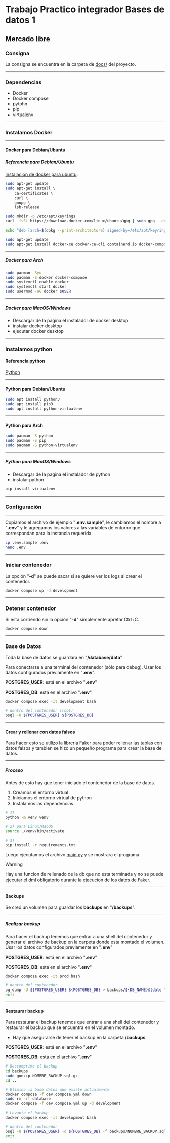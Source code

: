 # Trabajo Practico integrador Bases de datos 1

## Mercado libre

### Consigna

La consigna se encuentra en la carpeta de [docs/](./docs/) del proyecto.

---

### Dependencias

- Docker
- Docker compose
- pytohn
- pip
- virtualenv

---

### Instalamos Docker

---

#### Docker para Debian/Ubuntu

##### Referencia para Debian/Ubuntu

[Instalación de docker para ubuntu](https://docs.docker.com/engine/install/ubuntu).

```bash
sudo apt-get update
sudo apt-get install \
    ca-certificates \
    curl \
    gnupg \
    lsb-release

sudo mkdir -p /etc/apt/keyrings
curl -fsSL https://download.docker.com/linux/ubuntu/gpg | sudo gpg --dearmor -o /etc/apt/keyrings/docker.gpg

echo "deb [arch=$(dpkg --print-architecture) signed-by=/etc/apt/keyrings/docker.gpg] https://download.docker.com/linux/ubuntu $(lsb_release -cs) stable" | sudo tee /etc/apt/sources.list.d/docker.list > /dev/null

sudo apt-get update
sudo apt-get install docker-ce docker-ce-cli containerd.io docker-compose-plugin
```

---

##### Docker para Arch

```bash
sudo pacman -Syu
sudo pacman -S docker docker-compose
sudo systemctl enable docker
sudo systemctl start docker
sudo usermod -aG docker $USER
```

---

##### Docker para MacOS/Windows

- Descargar de la pagina el instalador de docker desktop
- instalar docker desktop
- ejecutar docker desktop

---

### Instalamos python

#### Referencia python

[Python](https://www.python.org/)

---

#### Python para Debian/Ubuntu

```bash
sudo apt install python3
sudo apt install pip3
sudo apt install python-virtualenv
```

---

#### Python para Arch

```bash
sudo pacman -S python
sudo pacman -S pip
sudo pacman -S python-virtualenv
```

---

##### Python para MacOS/Windows

- Descargar de la pagina el instalador de python
- instalar python

```sh
pip install virtualenv
```

---

### Configuración

---

Copiamos el archivo de ejemplo "**.env.sample**", le cambiamos el nombre a "**.env**" y le agregamos los valores a las variables de entorno que correspondan para la instancia requerida.

```bash
cp .env.sample .env
nano .env
```

---

### Iniciar contenedor

La opción "**-d**" se puede sacar si se quiere ver los logs al crear el contenedor.

```bash
docker compose up -d development
```

---

### Detener contenedor

Si esta corriendo sin la opción "**-d**" simplemente apretar Ctrl+C.

```bash
docker compose down
```

---

### Base de Datos

Toda la base de datos se guardara en "**/database/data**"

Para conectarse a una terminal del contenedor (sólo para debug).
Usar los datos configurados previamente en "**.env**".

**POSTGRES_USER**: está en el archivo "**.env**"

**POSTGRES_DB**: está en el archivo "**.env**"

```bash
docker compose exec -it development bash

# dentro del contenedor (root)
psql -U ${POSTGRES_USER} ${POSTGRES_DB}
```

---

#### Crear y rellenar con datos falsos

Para hacer esto se utilizo la libreria Faker para poder rellenar las tablas con datos falsos y tambien se hizo un pequeño programa para crear la base de datos.

---

##### Proceso

Antes de esto hay que tener iniciado el contenedor de la base de datos.

1. Creamos el entorno virtual
2. Iniciamos el entorno virtual de python
3. Instalamos las dependencias

```bash
# 1) 
python -m venv venv

# 2) para Linux/MacOS
source ./venv/bin/activate

# 3)
pip install -r requirements.txt
```

Luego ejecutamos el archivo [main.py](./scripts/populate/main.py) y se mostrara el programa.

> [!WARNING]
> Hay una funcion de rellenado de la db que no esta terminada y no se puede ejecutar el dml obligatorio durante la ejecucion de los datos de Faker.
---

#### Backups

Se creó un volumen para guardar los **backups** en "**/backups**".

---

##### Realizar backup

Para hacer el backup tenemos que entrar a una shell del contenedor y generar el archivo de backup en la carpeta donde esta montado el volumen.
Usar los datos configurados previamente en "**.env**"

**POSTGRES_USER**: está en el archivo "**.env**"

**POSTGRES_DB**: está en el archivo "**.env**"

```bash
docker compose exec -it prod bash

# dentro del contenedor
pg_dump -U ${POSTGRES_USER} ${POSTGRES_DB} > backups/${DB_NAME}$(date "+%Y%m%d-%H_%M").sql
exit
```

---

#### Restaurar backup

Para restaurar el backup tenemos que entrar a una shell del contenedor y restaurar el backup que se encuentra en el volumen montado.

- Hay que asegurarse de tener el backup en la carpeta **/backups**.

**POSTGRES_USER**: está en el archivo "**.env**"

**POSTGRES_DB**: está en el archivo "**.env**"

```bash
# Descomprimo el backup
cd backups
sudo gunzip NOMBRE_BACKUP.sql.gz
cd ..

# Elimino la base datos que existe actualmente
docker compose -f dev.compose.yml down
sudo rm -rf database
docker compose -f dev.compose.yml up -d development

# Levanto el backup
docker compose exec -it development bash

# dentro del contenedor
psql -U ${POSTGRES_USER} -d ${POSTGRES_DB} -f backups/NOMBRE_BACKUP.sql
exit
```
